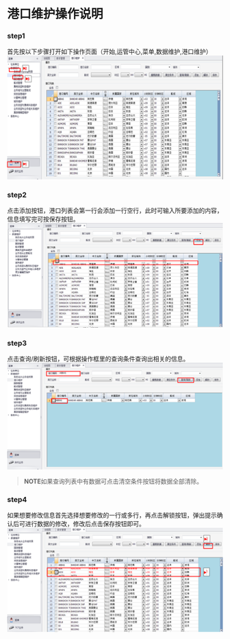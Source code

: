 # 港口维护操作说明

### step1
首先按以下步骤打开如下操作页面（开始,运管中心,菜单,数据维护,港口维护）
![Step1 打开操作页面](q2/step1.png)

### step2
点击添加按钮，港口列表会第一行会添加一行空行，此时可输入所要添加的内容，信息填写完可按保存按钮。
![Step2 添加页面](q2/step2.png)

### step3
点击查询/刷新按钮，可根据操作框里的查询条件查询出相关的信息。
![Step3 查询页面](q2/step3.png)
>**NOTE**如果查询列表中有数据可点击清空条件按钮将数据全部清除。

### step4
如果想要修改信息首先选择想要修改的一行或多行，再点击解锁按钮，弹出提示确认后可进行数据的修改，修改后点击保存按钮即可。
![Step4 修改页面](q2/step4.png)
